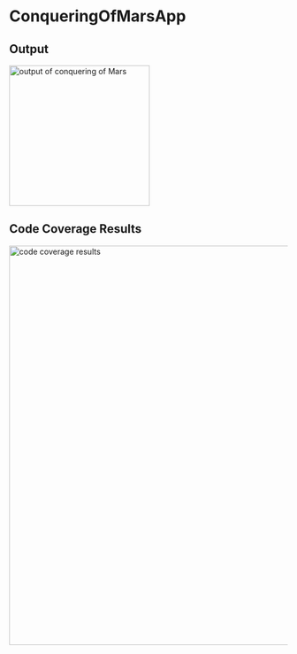 # ConqueringOfMarsApp

## Output 
<img width="254" alt="output of conquering of Mars" src="https://user-images.githubusercontent.com/8994712/153032314-1195cbcc-d696-4413-9d36-ff12514606ca.png">

## Code Coverage Results
<img width="722" alt="code coverage results" src="https://user-images.githubusercontent.com/8994712/153032814-ab860dec-4e9f-4fe4-8281-7e3b532ea348.png">





